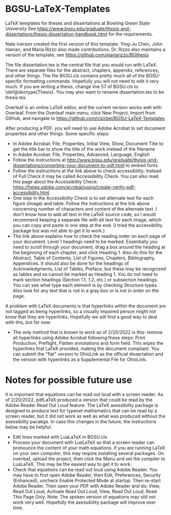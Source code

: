 # BGSU-LaTeX-Templates
LaTeX templates for theses and dissertations at Bowling Green State University
See https://www.bgsu.edu/graduate/thesis-and-dissertations/thesis-dissertation-handbook.html for the requirements.

Nate Iverson created the first version of this template.  Ying-Ju Chen, John Haman, and Maria Rizzo also made contributions.  Dr. Rizzo also maintains a version of the template, see https://github.com/mariarizzo/BGthesis

The file dissertation.tex is the central file that you would run with LaTeX.
There are separate files for the abstract, chapters, appendix, references, and other things.
The file BGSU.cls contains pretty much all of the BGSU-specific formatting commands.
Hopefully you will not need to edit it very much.
If you are writing a thesis, change line 57 of BGSU.cls to \def\@doctype{Thesis}.
You may also want to rename dissertation.tex to be thesis.tex.

Overleaf is an online LaTeX editor, and the current version works well with Overleaf.
From the Overleaf main menu, click New Project, Import from GitHub, and navigate to https://github.com/clzirbel/BGSU-LaTeX-Templates

After producing a PDF, you will need to use Adobe Acrobat to set document properties and other things.
Some specific steps:

* In Adobe Acrobat: File, Properties, Initial View, Show, Document Title to get the title bar to show the title of the work instead of the filename
* In Adobe Acrobat: File, Properties, Advanced, Language, English
* Follow the instructions at http://www.bgsu.edu/graduate/thesis-and-dissertations/converting-your-document-to-pdf.html to embed fonts
* Follow the instructions at the link above to check accessibility; instead of Full Check it may be called Accessibility Check.
You can also read this page about the Accessibility Check: https://helpx.adobe.com/acrobat/using/create-verify-pdf-accessibility.html
* One step in the Accessibility Check is to set alternate text for each figure (image) and table.
Follow the instructions at the link above concerning number of characters and content of the alternate text.
I don't know how to add alt text in the LaTeX source code, so I would recommend keeping a separate file with alt text for each image, which you can copy and paste in one step at the end.
(I tried the accessibility package but was not able to get it to work.)
* The link above explains how to check the reading order on each page of your document.
Level 1 headings need to be marked.
Essentially you need to scroll through your document, drag a box around the heading at the beginning of each chapter, and click Heading 1.
Also do this for the Abstract, Table of Contents, List of Figures, Chapters, Bibliography, Appendices.
It should also be done for the headings of Acknowledgments, List of Tables, Preface, but these may be recognized as tables and so cannot be marked as Heading 1.
You do not need to mark section headings (Section 1.1, 1.2, etc.) or subsection headings.
You can see what type each element is by checking Structure types.
Also look for any text that is not in a gray box or is not in order on the page.

A problem with LaTeX documents is that hyperlinks within the document are not tagged as being hyperlinks, so a visually impaired person might not know that they are hyperlinks.
Hopefully we will find a good way to deal with this, but for now:

* The only method that is known to work as of 2/20/2022 is this:  remove all hyperlinks using Adobe Acrobat following these steps: Print Production, Preflight, Flatten annotations and form field.
This wipes the hyperlinks that LaTeX provided, making the document compliant.
You can submit the "flat" version to OhioLink as the official dissertation and the version with hyperlinks as a Supplemental File for OhioLink.

# Notes for possible future use

It is important that equations can be read out loud with a screen reader.
As of 2/20/2022, pdfLaTeX produced a version that could be read by the Adobe Reader Read Out Loud feature.
The LaTeX axessibility package is designed to produce text for typeset mathematics that can be read by a screen reader, but it did not work as well as what was produced without the axessibility pacakge.
In case this changes in the future, the instructions below may be helpful.

* Edit lines marked with LuaLaTeX in BGSU.cls
* Process your document with LuaLaTeX so that a screen reader can pronounce the content of your math equations.
If you are running LaTeX on your own computer, this may require installing several packages.
On overleaf, upload the project, then click the Menu and set the compiler to LuaLaTeX.
This may be the easiest way to get it to work.
* Check that equations can be read out loud using Adobe Reader.
You may have to first open Adobe Reader, then Edit, Preferences, Security (Enhanced), uncheck Enable Protected Mode at startup.
Then re-start Adobe Reader.
Then open your PDF with Adobe Reader and do:  View, Read Out Loud, Activate Read Out Loud, View, Read Out Loud, Read This Page Only.
Note:  The spoken version of equations may still not work very well.
Hopefully the axessibility package will improve over time.
